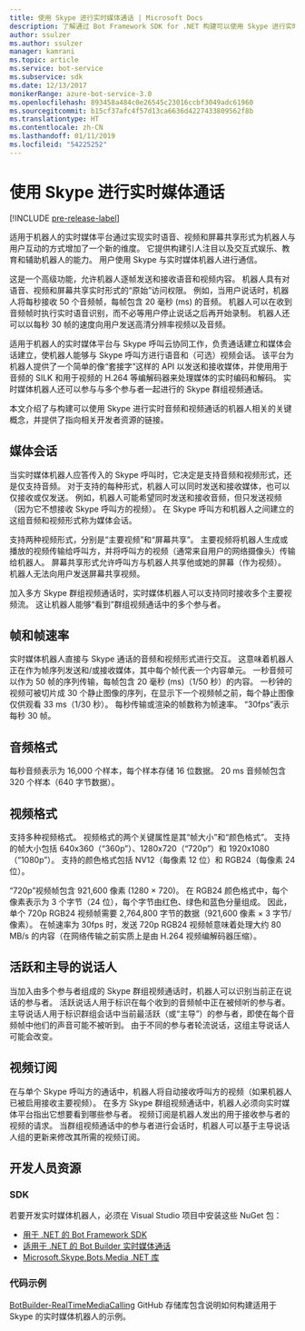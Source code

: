 ```yaml
---
title: 使用 Skype 进行实时媒体通话 | Microsoft Docs
description: 了解通过 Bot Framework SDK for .NET 构建可以使用 Skype 进行实时音频和视频通话的机器人的关键概念。
author: ssulzer
ms.author: ssulzer
manager: kamrani
ms.topic: article
ms.service: bot-service
ms.subservice: sdk
ms.date: 12/13/2017
monikerRange: azure-bot-service-3.0
ms.openlocfilehash: 893458a484c0e26545c23016ccbf3049adc61960
ms.sourcegitcommit: b15cf37afc4f57d13ca6636d4227433809562f8b
ms.translationtype: HT
ms.contentlocale: zh-CN
ms.lasthandoff: 01/11/2019
ms.locfileid: "54225252"
---
```

# <a name="real-time-media-calling-with-skype"></a>使用 Skype 进行实时媒体通话

[!INCLUDE [pre-release-label](../includes/pre-release-label-v3.md)]

适用于机器人的实时媒体平台通过实现实时语音、视频和屏幕共享形式为机器人与用户互动的方式增加了一个新的维度。 它提供构建引人注目以及交互式娱乐、教育和辅助机器人的能力。 用户使用 Skype 与实时媒体机器人进行通信。

这是一个高级功能，允许机器人逐帧发送和接收语音和视频内容。 机器人具有对语音、视频和屏幕共享实时形式的“原始”访问权限。 例如，当用户说话时，机器人将每秒接收 50 个音频帧，每帧包含 20 毫秒 (ms) 的音频。 机器人可以在收到音频帧时执行实时语音识别，而不必等用户停止说话之后再开始录制。 机器人还可以以每秒 30 帧的速度向用户发送高清分辨率视频以及音频。

适用于机器人的实时媒体平台与 Skype 呼叫云协同工作，负责通话建立和媒体会话建立，使机器人能够与 Skype 呼叫方进行语音和（可选）视频会话。 该平台为机器人提供了一个简单的像“套接字”这样的 API 以发送和接收媒体，并使用用于音频的 SILK 和用于视频的 H.264 等编解码器来处理媒体的实时编码和解码。 实时媒体机器人还可以参与与多个参与者一起进行的 Skype 群组视频通话。

本文介绍了与构建可以使用 Skype 进行实时音频和视频通话的机器人相关的关键概念，并提供了指向相关开发者资源的链接。

## <a name="media-session"></a>媒体会话
当实时媒体机器人应答传入的 Skype 呼叫时，它决定是支持音频和视频形式，还是仅支持音频。 对于支持的每种形式，机器人可以同时发送和接收媒体，也可以仅接收或仅发送。 例如，机器人可能希望同时发送和接收音频，但只发送视频（因为它不想接收 Skype 呼叫方的视频）。 在 Skype 呼叫方和机器人之间建立的这组音频和视频形式称为媒体会话。

支持两种视频形式，分别是“主要视频”和“屏幕共享”。 主要视频将机器人生成或播放的视频传输给呼叫方，并将呼叫方的视频（通常来自用户的网络摄像头）传输给机器人。 屏幕共享形式允许呼叫方与机器人共享他或她的屏幕（作为视频）。 机器人无法向用户发送屏幕共享视频。

加入多方 Skype 群组视频通话时，实时媒体机器人可以支持同时接收多个主要视频流。 这让机器人能够“看到”群组视频通话中的多个参与者。

## <a name="frames-and-frame-rate"></a>帧和帧速率
实时媒体机器人直接与 Skype 通话的音频和视频形式进行交互。 这意味着机器人正在作为帧序列发送和/或接收媒体，其中每个帧代表一个内容单元。 一秒音频可以作为 50 帧的序列传输，每帧包含 20 毫秒 (ms)（1/50 秒）的内容。 一秒钟的视频可被切片成 30 个静止图像的序列，在显示下一个视频帧之前，每个静止图像仅供观看 33 ms（1/30 秒）。 每秒传输或渲染的帧数称为帧速率。 “30fps”表示每秒 30 帧。

## <a name="audio-format"></a>音频格式
每秒音频表示为 16,000 个样本，每个样本存储 16 位数据。 20 ms 音频帧包含 320 个样本（640 字节数据）。

## <a name="video-format"></a>视频格式
支持多种视频格式。 视频格式的两个关键属性是其“帧大小”和“颜色格式”。 支持的帧大小包括 640x360（“360p”）、1280x720（“720p”）和 1920x1080（“1080p”）。 支持的颜色格式包括 NV12（每像素 12 位）和 RGB24（每像素 24 位）。

“720p”视频帧包含 921,600 像素 (1280 × 720)。 在 RGB24 颜色格式中，每个像素表示为 3 个字节（24 位），每个字节由红色、绿色和蓝色分量组成。 因此，单个 720p RGB24 视频帧需要 2,764,800 字节的数据（921,600 像素 × 3 字节/像素）。 在帧速率为 30fps 时，发送 720p RGB24 视频帧意味着处理大约 80 MB/s 的内容（在网络传输之前实质上是由 H.264 视频编解码器压缩）。

## <a name="active-and-dominant-speakers"></a>活跃和主导的说话人
当加入由多个参与者组成的 Skype 群组视频通话时，机器人可以识别当前正在说话的参与者。 活跃说话人用于标识在每个收到的音频帧中正在被倾听的参与者。 主导说话人用于标识群组会话中当前最活跃（或“主导”）的参与者，即使在每个音频帧中他们的声音可能不被听到。 由于不同的参与者轮流说话，这组主导说话人可能会改变。

## <a name="video-subscription"></a>视频订阅
在与单个 Skype 呼叫方的通话中，机器人将自动接收呼叫方的视频（如果机器人已被启用接收主要视频）。 在多方 Skype 群组视频通话中，机器人必须向实时媒体平台指出它想要看到哪些参与者。 视频订阅是机器人发出的用于接收参与者的视频的请求。 当群组视频通话中的参与者进行会话时，机器人可以基于主导说话人组的更新来修改其所需的视频订阅。

## <a name="developer-resources"></a>开发人员资源 

### <a name="sdks"></a>SDK

若要开发实时媒体机器人，必须在 Visual Studio 项目中安装这些 NuGet 包：

- [用于 .NET 的 Bot Framework SDK](bot-builder-dotnet-overview.md)
- [适用于 .NET 的 Bot Builder 实时媒体通话](https://www.nuget.org/packages?q=Bot.Builder.RealTimeMediaCalling)
- [Microsoft.Skype.Bots.Media .NET 库](https://www.nuget.org/packages?q=Microsoft.Skype.Bots.Media)

### <a name="code-samples"></a>代码示例

[BotBuilder-RealTimeMediaCalling](https://github.com/Microsoft/BotBuilder-RealTimeMediaCalling) GitHub 存储库包含说明如何构建适用于 Skype 的实时媒体机器人的示例。
